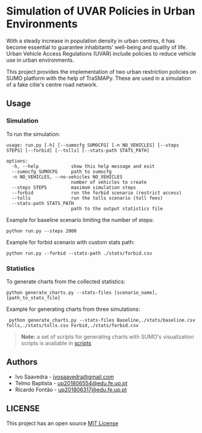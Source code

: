 # Simulation of UVAR Policies in Urban Environments

With a steady increase in population density in urban centres, it has become essential to guarantee inhabitants’ well-being and
quality of life. Urban Vehicle Access Regulations (UVAR) include policies to reduce vehicle use in urban environments.

This project provides the implementation of two urban restriction policies on SUMO platform with the help of TraSMAPy. 
These are used in a simulation of a fake citie's centre road network.


## Usage
### Simulation
To run the simulation:
```
usage: run.py [-h] [--sumocfg SUMOCFG] [-n NO_VEHICLES] [--steps STEPS] [--forbid] [--tolls] [--stats-path STATS_PATH]

options:
  -h, --help            show this help message and exit
  --sumocfg SUMOCFG     path to sumocfg
  -n NO_VEHICLES, --no-vehicles NO_VEHICLES
                        number of vehicles to create
  --steps STEPS         maximum simulation steps
  --forbid              run the forbid scenario (restrict access)
  --tolls               run the tolls scenario (toll fees)
  --stats-path STATS_PATH
                        path to the output statistics file
```

Example for baseline scenario limiting the number of steps:
```
python run.py --steps 2000
```

Example for forbid scenario with custom stats path:
```
python run.py --forbid --stats-path ./stats/forbid.csv
```

### Statistics
To generate charts from the collected statistics:

``` 
python generate_charts.py --stats-files [scenario_name],[path_to_stats_file]
```

Example for generating charts from three simulations:
```
 python generate_charts.py --stats-files Baseline,./stats/baseline.csv Tolls,./stats/tolls.csv Forbid,./stats/forbid.csv
```

> **Note:** a set of scripts for generating charts with SUMO's visualization scripts is available in [scripts](./scripts/) 

## Authors
- Ivo Saavedra - ivosaavedra@gmail.com
- Telmo Baptista - up201806554@edu.fe.up.pt
- Ricardo Fontão - up201806317@edu.fe.up.pt

## LICENSE
This project has an open source [MIT License](./LICENSE) 

